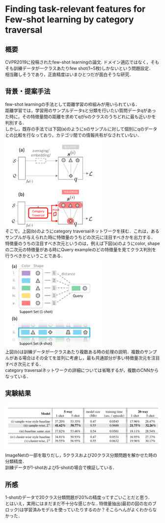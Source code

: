 # Finding task-relevant features for Few-shot learning by category traversal  

## 概要  
CVPR2019に投稿されたfew-shot learningの論文.
ドメイン適応ではなく，そもそも訓練データが一クラスあたりfew shot(1~5枚)しかないという問題設定．  
相当難しそうであり，正直精度はいまひとつだが面白そうな研究．  

## 背景・提案手法 
few-shot learningの手法として距離学習の枠組みが用いられている．  
距離学習では，学習用のサンプルデータsと分類を行いたい質問データqがあった時に，その特徴量間の距離を求めてqがsのクラスのうちどれに最も近いかを判別する．  
しかし，既存の手法では下図(a)のようにsのサンプルに対して個別にqのデータとの比較を行なっており，カテゴリ間での情報共有がなされていない．  
<img src = "https://github.com/ms903-github/pictures/blob/master/IMG_BC45846EE941-1.jpeg" width = "320px">  
そこで，上図(b)のようにcategory traversalネットワークを挟む．これは，あるサンプルが与えられた時に特徴量のうちどの次元に注目すべきかを出力する．
特徴量のうちの注目すべき次元というのは，例えば下図(a)のようにcolor, shapeの二次元の特徴量がある時にQuery exampleのどの特徴量を見てクラス判別を行うべきかということである．　　
<img src = "https://github.com/ms903-github/pictures/blob/master/IMG_B23EBDAF854C-1.jpeg" width = "320px">  
上図(b)は訓練データが一クラスあたり複数ある時の処理の説明．複数のサンプルがある場合はその全てを並列に考慮し，最も共通部分が多い特徴量次元を注目すべき次元とする．  
category traversalネットワークの詳細については省略するが，複数のCNNからなっている．  

## 実験結果  
![表1](https://github.com/ms903-github/pictures/blob/master/IMG_BB717088CD98-1.jpeg)  
ImageNetの一部を取りだし，5クラスおよび20クラス分類問題を解かせた時の分類精度．  
訓練データが1-shotおよび5-shotの場合で検証している．  

## 所感
1-shotのデータで20クラス分類問題が20%の精度ってすごいことだと思う．  
とはいえ，実用にはまだまだ不十分な感じかな.. 
特徴量抽出(最初の図の左のブロック)は学習済みモデルを使っていたりするのか？そこらへんがよくわからなかった．  

